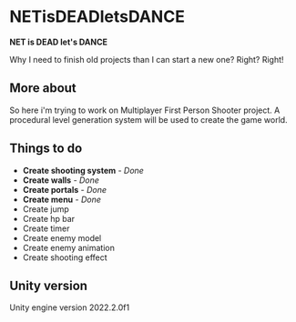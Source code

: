 # NETisDEADletsDANCE
**NET is DEAD let's DANCE**

Why I need to finish old projects than I can start a new one? Right? Right!

## More about
So here i'm trying to work on Multiplayer First Person Shooter project.
A procedural level generation system will be used to create the game world.

## Things to do
* **Create shooting system**	-	*Done*
* **Create walls** - *Done*
* **Create portals** - *Done*
* **Create menu** - *Done*
* Create jump
* Create hp bar
* Create timer
* Create enemy model
* Create enemy animation
* Create shooting effect

## Unity version
Unity engine version 2022.2.0f1
